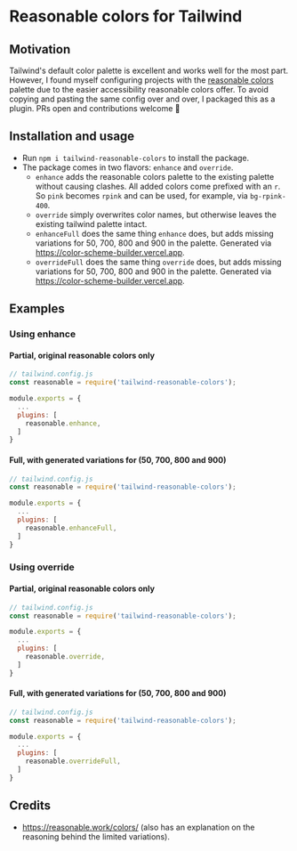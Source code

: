 # Reasonable colors for Tailwind

## Motivation

Tailwind's default color palette is excellent and works well for the most part. However, I found myself configuring projects with the [reasonable colors](https://reasonable.work/colors/) palette due to the easier accessibility reasonable colors offer. To avoid copying and pasting the same config over and over, I packaged this as a plugin. PRs open and contributions welcome 🍻

## Installation and usage

- Run `npm i tailwind-reasonable-colors` to install the package.
- The package comes in two flavors: `enhance` and `override`.
  - `enhance` adds the reasonable colors palette to the existing palette without causing clashes. All added colors come prefixed with an `r`. So `pink` becomes `rpink` and can be used, for example, via `bg-rpink-400`.
  - `override` simply overwrites color names, but otherwise leaves the existing tailwind palette intact.
  - `enhanceFull` does the same thing `enhance` does, but adds missing variations for 50, 700, 800 and 900 in the palette. Generated via https://color-scheme-builder.vercel.app.
  - `overrideFull` does the same thing `override` does, but adds missing variations for 50, 700, 800 and 900 in the palette. Generated via https://color-scheme-builder.vercel.app.
   
## Examples

### Using enhance

#### Partial, original reasonable colors only

```js
// tailwind.config.js
const reasonable = require('tailwind-reasonable-colors');

module.exports = {
  ...
  plugins: [
    reasonable.enhance,
  ]
}
```
#### Full, with generated variations for (50, 700, 800 and 900)

```js
// tailwind.config.js
const reasonable = require('tailwind-reasonable-colors');

module.exports = {
  ...
  plugins: [
    reasonable.enhanceFull,
  ]
}
```

### Using override
#### Partial, original reasonable colors only

```js
// tailwind.config.js
const reasonable = require('tailwind-reasonable-colors');

module.exports = {
  ...
  plugins: [
    reasonable.override,
  ]
}
```

#### Full, with generated variations for (50, 700, 800 and 900)

```js
// tailwind.config.js
const reasonable = require('tailwind-reasonable-colors');

module.exports = {
  ...
  plugins: [
    reasonable.overrideFull,
  ]
}
```
## Credits

- https://reasonable.work/colors/ (also has an explanation on the reasoning behind the limited variations).